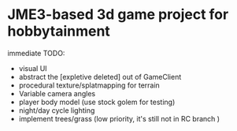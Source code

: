 JME3-based 3d game project for hobbytainment
=======

immediate TODO:
* visual UI
* abstract the [expletive deleted] out of GameClient
* procedural texture/splatmapping for terrain
* Variable camera angles
* player body model (use stock golem for testing)
* night/day cycle lighting
* implement trees/grass (low priority, it's still not in RC branch )